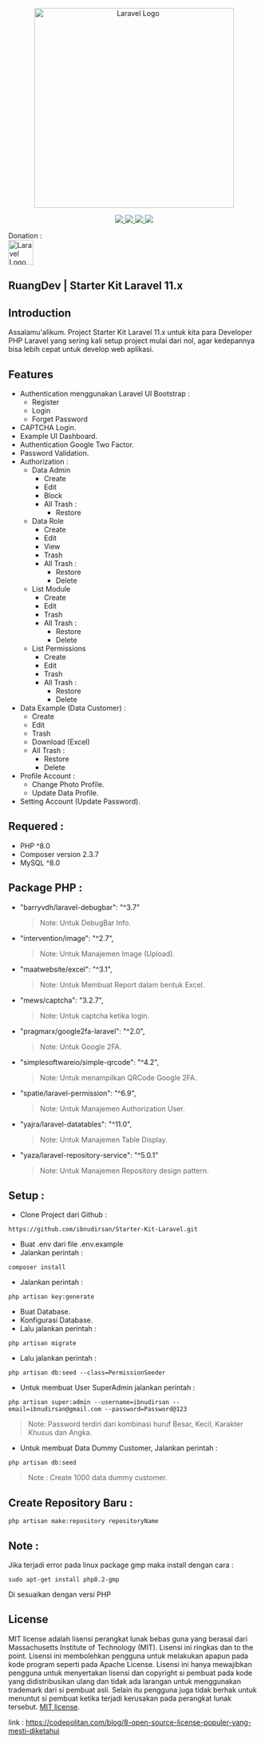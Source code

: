 <p align="center"><a href="https://laravel.com" target="_blank"><img src="https://raw.githubusercontent.com/ibnudirsan/art/main/laravel-logolockup-cmyk-red.png" width="400" alt="Laravel Logo"></a></p>

<p align="center">
<a href="https://github.com/ibnudirsan/Starter-Kit-Laravel-9"><img src="https://img.shields.io/github/v/release/ibnudirsan/Starter-Kit-Laravel-9?style=social">
</a><a href="https://github.com/ibnudirsan/Starter-Kit-Laravel-9"><img src="https://img.shields.io/github/last-commit/ibnudirsan/Starter-Kit-Laravel-9?style=social">
 </a><a href="https://github.com/ibnudirsan/Starter-Kit-Laravel-9"><img src="https://img.shields.io/github/forks/ibnudirsan/Starter-Kit-Laravel-9?style=social">
 </a><a href="https://github.com/ibnudirsan/Starter-Kit-Laravel-9"><img src="https://img.shields.io/github/stars/ibnudirsan?style=social">
 </a>
</p>

<p>
     Donation : <br> <a target="_blank" href="https://saweria.co/ruangdev" target="_blank"><img src="https://cdn.iconscout.com/icon/free/png-512/free-e-wallet-4292583-3557281.png?f=webp&w=256" width="50" alt="Laravel Logo"></a>
</p>

## RuangDev | Starter Kit Laravel 11.x

## Introduction
Assalamu'alikum.
Project Starter Kit Laravel 11.x untuk kita para Developer PHP Laravel yang sering kali setup project mulai dari nol, agar kedepannya bisa lebih cepat untuk develop web aplikasi.

## Features

- Authentication menggunakan Laravel UI Bootstrap :
    *   Register
    *   Login
    *   Forget Password
- CAPTCHA Login.
- Example UI Dashboard.
- Authentication Google Two Factor.
- Password Validation.
- Authorization :
    *   Data Admin
        * Create
        * Edit
        * Block
        * All Trash :
            * Restore
    *   Data Role
        * Create
        * Edit
        * View
        * Trash
        * All Trash :
            * Restore
            * Delete
    *   List Module
        * Create
        * Edit
        * Trash
        * All Trash :
            * Restore
            * Delete
    *   List Permissions
        * Create
        * Edit
        * Trash
        * All Trash :
            * Restore
            * Delete
 - Data Example (Data Customer) :
    * Create
    * Edit
    * Trash
    * Download (Excel)
    * All Trash :
        * Restore
        * Delete
 - Profile Account :
    * Change Photo Profile.
    * Update Data Profile.
 - Setting Account (Update Password).

    
## Requered :
- PHP ^8.0
- Composer version 2.3.7
- MySQL ^8.0

## Package PHP :
- "barryvdh/laravel-debugbar": "^3.7"
    > Note: Untuk DebugBar Info.
- "intervention/image": "^2.7",
    > Note: Untuk Manajemen Image (Upload).
- "maatwebsite/excel": "^3.1",
    > Note: Untuk Membuat Report dalam bentuk Excel.
- "mews/captcha": "3.2.7",
    > Note: Untuk captcha ketika login.
- "pragmarx/google2fa-laravel": "^2.0",
    > Note: Untuk Google 2FA.  
- "simplesoftwareio/simple-qrcode": "^4.2",
    > Note: Untuk menampilkan QRCode Google 2FA.  
- "spatie/laravel-permission": "^6.9",
    > Note: Untuk Manajemen Authorization User.
- "yajra/laravel-datatables": "^11.0",
    > Note: Untuk Manajemen Table Display.
- "yaza/laravel-repository-service": "^5.0.1"
    > Note: Untuk Manajemen Repository design pattern.

## Setup :

- Clone Project dari Github :
```shell
https://github.com/ibnudirsan/Starter-Kit-Laravel.git
```

- Buat .env dari file .env.example
- Jalankan perintah :
```shell
composer install
```
- Jalankan perintah :
```shell
php artisan key:generate
```
- Buat Database.
- Konfigurasi Database.
- Lalu jalankan perintah :
```shell
php artisan migrate
```

- Lalu jalankan perintah :
```shell
php artisan db:seed --class=PermissionSeeder
```
- Untuk membuat User SuperAdmin jalankan perintah :
```shell
php artisan super:admin --username=ibnudirsan --email=ibnudirsan@gmail.com --password=Password@123
```
> Note: Password terdiri dari kombinasi huruf Besar, Kecil, Karakter Khusus dan Angka.

- Untuk membuat Data Dummy Customer, Jalankan perintah :
```shell
php artisan db:seed
```
> Note : Create 1000 data dummy customer.


## Create Repository Baru :
```shell
php artisan make:repository repositoryName 
```

## Note :
Jika terjadi error pada linux package gmp maka install dengan cara : 
```shell
sudo apt-get install php8.2-gmp
```
Di sesuaikan dengan versi PHP

## License

MIT license adalah lisensi perangkat lunak bebas guna yang berasal dari Massachusetts Institute of Technology (MIT). Lisensi ini ringkas dan to the point. Lisensi ini membolehkan pengguna untuk melakukan apapun pada kode program seperti pada Apache License. Lisensi ini hanya mewajibkan pengguna untuk menyertakan lisensi dan copyright si pembuat pada kode yang didistribusikan ulang dan tidak ada larangan untuk menggunakan trademark dari si pembuat asli. Selain itu pengguna juga tidak berhak untuk menuntut si pembuat ketika terjadi kerusakan pada perangkat lunak tersebut.
[MIT license](https://opensource.org/licenses/MIT).

link : https://codepolitan.com/blog/8-open-source-license-populer-yang-mesti-diketahui
